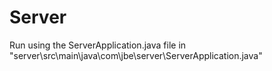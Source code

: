# Server

Run using the ServerApplication.java file in "server\src\main\java\com\jbe\server\ServerApplication.java"